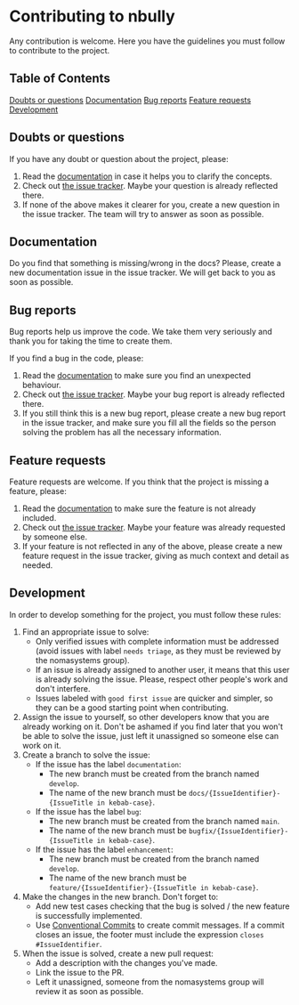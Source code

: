 # Contributing to nbully

Any contribution is welcome. Here you have the guidelines you must follow to contribute to the project.

## Table of Contents
[Doubts or questions](#doubts-or-questions)
[Documentation](#documentation)
[Bug reports](#bug-reports)
[Feature requests](#feature-requests)
[Development](#development)

## Doubts or questions

If you have any doubt or question about the project, please:

1. Read the [documentation](README.md) in case it helps you to clarify the concepts.
2. Check out [the issue tracker](https://github.com/nomasystems/nbully/issues?q=is%3Aissue+label%3Aquestion). Maybe your question is already reflected there.
3. If none of the above makes it clearer for you, create a new question in the issue tracker. The team will try to answer as soon as possible.

## Documentation

Do you find that something is missing/wrong in the docs? Please, create a new documentation issue in the issue tracker. We will get back to you as soon as possible.

## Bug reports

Bug reports help us improve the code. We take them very seriously and thank you for taking the time to create them.

If you find a bug in the code, please:

1. Read the [documentation](README.md) to make sure you find an unexpected behaviour.
2. Check out [the issue tracker](https://github.com/nomasystems/nbully/issues?q=is%3Aissue+label%3Abug). Maybe your bug report is already reflected there.
3. If you still think this is a new bug report, please create a new bug report in the issue tracker, and make sure you fill all the fields so the person solving the problem has all the necessary information.

## Feature requests

Feature requests are welcome. If you think that the project is missing a feature, please:

1. Read the [documentation](README.md) to make sure the feature is not already included.
2. Check out [the issue tracker](https://github.com/nomasystems/nbully/issues?q=is%3Aissue+label%3Aenhancement). Maybe your feature was already requested by someone else.
3. If your feature is not reflected in any of the above, please create a new feature request in the issue tracker, giving as much context and detail as needed.

## Development

In order to develop something for the project, you must follow these rules:

1. Find an appropriate issue to solve:
   * Only verified issues with complete information must be addressed (avoid issues with label `needs triage`, as they must be reviewed by the nomasystems group).
   * If an issue is already assigned to another user, it means that this user is already solving the issue. Please, respect other people's work and don't interfere.
   * Issues labeled with `good first issue` are quicker and simpler, so they can be a good starting point when contributing.
2. Assign the issue to yourself, so other developers know that you are already working on it. Don't be ashamed if you find later that you won't be able to solve the issue, just left it unassigned so someone else can work on it.
3. Create a branch to solve the issue:
   * If the issue has the label `documentation`:
      - The new branch must be created from the branch named `develop`.
      - The name of the new branch must be `docs/{IssueIdentifier}-{IssueTitle in kebab-case}`.
   * If the issue has the label `bug`:
      - The new branch must be created from the branch named `main`.
      - The name of the new branch must be `bugfix/{IssueIdentifier}-{IssueTitle in kebab-case}`.
   * If the issue has the label `enhancement`:
      - The new branch must be created from the branch named `develop`.
      - The name of the new branch must be `feature/{IssueIdentifier}-{IssueTitle in kebab-case}`.
4. Make the changes in the new branch. Don't forget to:
   * Add new test cases checking that the bug is solved / the new feature is successfully implemented.
   * Use [Conventional Commits](https://www.conventionalcommits.org/en/v1.0.0/) to create commit messages. If a commit closes an issue, the footer must include the expression `closes #IssueIdentifier`.
5. When the issue is solved, create a new pull request:
   * Add a description with the changes you've made.
   * Link the issue to the PR.
   * Left it unassigned, someone from the nomasystems group will review it as soon as possible.

